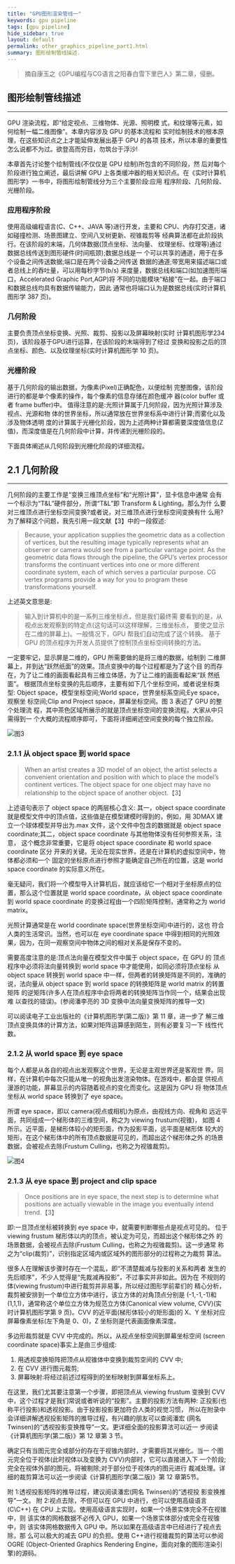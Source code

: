 ```yaml
---
title: "GPU图形渲染管线一"
keywords: gpu pipeline
tags: [gpu pipeline]
hide_sidebar: true
layout: default
permalink: other_graphics_pipeline_part1.html
summary: 图形绘制管线描述.
---
```


> 摘自康玉之《GPU编程与CG语言之阳春白雪下里巴人》第二章，侵删。

## 图形绘制管线描述
----
GPU 渲染流程，即“给定视点、三维物体、光源、照明模 式，和纹理等元素，如何绘制一幅二维图像”。本章内容涉及 GPU 的基本流程和 实时绘制技术的根本原理，在这些知识点之上才能延伸发展出基于 GPU 的各项 技术，所以本章的重要性怎么说都不为过。欲登高而穷目，勿筑台于浮沙!

本章首先讨论整个绘制管线(不仅仅是 GPU 绘制)所包含的不同阶段，然 后对每个阶段进行独立阐述，最后讲解 GPU 上各类缓冲器的相关知识点。在《实时计算机图形学》一书中，将图形绘制管线分为三个主要阶段:应用 程序阶段、几何阶段、光栅阶段。

### 应用程序阶段
使用高级编程语言(C、C++、JAVA 等)进行开发，主要和 CPU、内存打交道，诸如碰撞检测、场景图建立、空间八叉树更新、视锥裁剪等 经典算法都在此阶段执行。在该阶段的末端，几何体数据(顶点坐标、法向量、 纹理坐标、纹理等)通过数据总线传送到图形硬件(时间瓶颈);数据总线是一 个可以共享的通道，用于在多个设备之间传送数据;端口是在两个设备之间传送 数据的通道;带宽用来描述端口或者总线上的吞吐量，可以用每秒字节(b/s) 来度量，数据总线和端口(如加速图形端口，Accelerated Graphic Port,AGP)将 不同的功能模块“粘接”在一起。由于端口和数据总线均具有数据传输能力，因此 通常也将端口认为是数据总线(实时计算机图形学 387 页)。
### 几何阶段
主要负责顶点坐标变换、光照、裁剪、投影以及屏幕映射(实时 计算机图形学234页)，该阶段基于GPU进行运算，在该阶段的末端得到了经过 变换和投影之后的顶点坐标、颜色、以及纹理坐标(实时计算机图形学 10 页)。
### 光栅阶段
基于几何阶段的输出数据，为像素(Pixel)正确配色，以便绘制 完整图像，该阶段进行的都是单个像素的操作，每个像素的信息存储在颜色缓冲 器(color buffer 或者 frame buffer)中。
值得注意的是:光照计算属于几何阶段，因为光照计算涉及视点、光源和物 体的世界坐标，所以通常放在世界坐标系中进行计算;而雾化以及涉及物体透明 度的计算属于光栅化阶段，因为上述两种计算都需要深度值信息(Z 值)，而深度值是在几何阶段中计算，并传递到光栅阶段的。

下面具体阐述从几何阶段到光栅化阶段的详细流程。

## 2.1 几何阶段
----
几何阶段的主要工作是“变换三维顶点坐标”和“光照计算”，显卡信息中通常 会有一个标示为“T&L”硬件部分，所谓“T&L”即 Transform & Lighting。那么为什 么要对三维顶点进行坐标空间变换?或者说，对三维顶点进行坐标空间变换有什 么用?为了解释这个问题，我先引用一段文献【3】中的一段叙述:
> Because, your application supplies the geometric data as a collection of vertices, but the resulting image typically represents what an observer or camera would see from a particular vantage point.
As the geometric data flows through the pipeline, the GPU’s vertex processor transforms the continuant vertices into one or more different coordinate system, each of which serves a particular purpose. CG vertex programs provide a way for you to program these transformations yourself.

上述英文意思是:
> 输入到计算机中的是一系列三维坐标点，但是我们最终需 要看到的是，从视点出发观察到的特定点(这句话可以这样理解，三维坐标点， 要使之显示在二维的屏幕上)。一般情况下，GPU 帮我们自动完成了这个转换。 基于 GPU 的顶点程序为开发人员提供了控制顶点坐标空间转换的方法。

一定要牢记，显示屏是二维的，GPU 所需要做的是将三维的数据，绘制到 二维屏幕上，并到达“跃然纸面”的效果。顶点变换中的每个过程都是为了这个目 的而存在，为了让二维的画面看起具有三维立体感，为了让二维的画面看起来“跃 然纸面”。
根据顶点坐标变换的先后顺序，主要有如下几个坐标空间，或者说坐标类型: Object space，模型坐标空间;World space，世界坐标系空间;Eye space，观察坐 标空间;Clip and Project space，屏幕坐标空间。图 3 表述了 GPU 的整个处理流 程，其中茶色区域所展示的就是顶点坐标空间的变换流程。大家从中只需得到一 个大概的流程顺序即可，下面将详细阐述空间变换的每个独立阶段。


 ![图3](http://img.blog.csdn.net/20170717131022336?watermark/2/text/aHR0cDovL2Jsb2cuY3Nkbi5uZXQvQkRhbGFzamE=/font/5a6L5L2T/fontsize/400/fill/I0JBQkFCMA==/dissolve/70/gravity/SouthEast)

### 2.1.1 从 object space 到 world space
> When an artist creates a 3D model of an object, the artist selects a convenient orientation and position with which to place the model’s continent vertices.
The object space for one object may have no relationship to the object space of another object.【3】

上述语句表示了 object space 的两层核心含义:
其一，object space coordinate 就是模型文件中的顶点值，这些值是在模型建模时得到的，例如，用 3DMAX 建 立一个球体模型并导出为.max 文件，这个文件中包含的数据就是 object space coordinate;其二，object space coordinate 与其他物体没有任何参照关系，注意， 这个概念非常重要，它是将 object space coordinate 和 world space coordinate 区分 开来的关键。无论在现实世界，还是在计算机的虚拟空间中，物体都必须和一个 固定的坐标原点进行参照才能确定自己所在的位置，这是 world space coordinate 的实际意义所在。

毫无疑问，我们将一个模型导入计算机后，就应该给它一个相对于坐标原点的位置，那么这个位置就是 world space coordinate，从 object space coordinate 到 world space coordinate 的变换过程由一个四阶矩阵控制，通常称之为 world matrix。

光照计算通常是在 world coordinate space(世界坐标空间)中进行的，这也 符合人类的生活常识。当然，也可以在 eye coordinate space 中得到相同的光照效 果，因为，在同一观察空间中物体之间的相对关系是保存不变的。

需要高度注意的是:顶点法向量在模型文件中属于 object space，在 GPU 的 顶点程序中必须将法向量转换到 world space 中才能使用，如同必须将顶点坐标 从 object space 转换到 world space 中一样，但两者的转换矩阵是不同的，准确的 说，法向量从 object space 到 world space 的转换矩阵是 world matrix 的转置矩阵 的逆矩阵(许多人在顶点程序中会将两者的转换矩阵当作同一个，结果会出现难 以查找的错误)。(参阅潘李亮的 3D 变换中法向量变换矩阵的推导一文)

可以阅读电子工业出版社的《计算机图形学(第二版)》第 11 章，进一步了 解三维顶点变换具体的计算方法，如果对矩阵运算感到陌生，则有必要复习一下 线性代数。

### 2.1.2 从 world space 到 eye space
每个人都是从各自的视点出发观察这个世界，无论是主观世界还是客观世 界。同样，在计算机中每次只能从唯一的视角出发渲染物体。在游戏中，都会提 供视点漫游的功能，屏幕显示的内容随着视点的变化而变化。这是因为 GPU 将 物体顶点坐标从 world space 转换到了 eye space。

所谓 eye space，即以 camera(视点或相机)为原点，由视线方向、视角和 远近平面，共同组成一个梯形体的三维空间，称之为 viewing frustum(视锥)， 如图 4 所示。近平面，是梯形体较小的矩形面，作为投影平面，远平面是梯形体 较大的矩形，在这个梯形体中的所有顶点数据是可见的，而超出这个梯形体之外 的场景数据，会被视点去除(Frustum Culling，也称之为视锥裁剪)。

![图4](http://img.blog.csdn.net/20170717131315290?watermark/2/text/aHR0cDovL2Jsb2cuY3Nkbi5uZXQvQkRhbGFzamE=/font/5a6L5L2T/fontsize/400/fill/I0JBQkFCMA==/dissolve/70/gravity/SouthEast)

### 2.1.3 从 eye space 到 project and clip space
> Once positions are in eye space, the next step is to determine what positions are
actually viewable in the image you eventually intend trend.【3】

即:一旦顶点坐标被转换到 eye space 中，就需要判断哪些点是视点可见的。 位于 viewing frustum 梯形体以内的顶点，被认定为可见，而超出这个梯形体之外 的场景数据，会被视点去除(Frustum Culling，也称之为视锥裁剪)。这一步通常 称之为“clip(裁剪)”，识别指定区域内或区域外的图形部分的过程称之为裁剪 算法。

很多人在理解该步骤时存在一个混乱，即“不清楚裁减与投影的关系和两者 发生的先后顺序”，不少人觉得是“先裁减再投影”，不过事实并非如此。因为在 不规则的体(viewing frustum)中进行裁剪并非易事，所以经过图形学前辈们的 精心分析，裁剪被安排到一个单位立方体中进行，该立方体的对角顶点分别是 (-1,-1,-1)和(1,1,1)，通常称这个单位立方体为规范立方体(Canonical view volume, CVV)(实时计算机图形学第 9 页)。CVV 的近平面(梯形体较小的矩形面)的 X、Y 坐标对应屏幕像素坐标(左下角是 0、0)，Z 坐标则是代表画面像素深度。

多边形裁剪就是 CVV 中完成的。所以，从视点坐标空间到屏幕坐标空间 (screen coordinate space)事实上是由三步组成:
1. 用透视变换矩阵把顶点从视锥体中变换到裁剪空间的 CVV 中;
2. 在 CVV 进行图元裁剪;
3. 屏幕映射:将经过前述过程得到的坐标映射到屏幕坐标系上。

在这里，我们尤其要注意第一个步骤，即把顶点从 viewing frustum 变换到 CVV 中，这个过程才是我们常说或者听说的“投影”。主要的投影方法有两种: 正投影(也称平行投影)和透视投影。由于投影投影更加符合人类的视觉习惯， 所以在附录中会详细讲解透视投影矩阵的推导过程，有兴趣的朋友可以查阅潘宏 (网名 Twinsen)的“透视投影变换推导”一文。更详细全面的投影算法可以近一 步阅读《计算机图形学(第二版)》第 12 章第 3 节。

确定只有当图元完全或部分的存在于视锥内部时，才需要将其光栅化。当一 个图元完全位于视体(此时视体以及变换为 CVV)内部时，它可以直接进入下 一个阶段;完全在视体外部的图元，将被剔除;对于部分位于视体内的图元进行 裁减处理。详细的裁剪算法可以近一步阅读《计算机图形学(第二版)》第 12 章第5节。

附 1:透视投影矩阵的推导过程，建议阅读潘宏(网名 Twinsen)的“透视投 影变换推导”一文。
附 2:视点去除，不但可以在 GPU 中进行，也可以使用高级语言(C\C++) 在 CPU 上实现。使用高级语言实现时，如果一个场景实体完全不在视锥中，则 该实体的网格数据不必传入 GPU，如果一个场景实体部分或完全在视锥中，则 该实体网格数据传入 GPU 中。所以如果在高级语言中已经进行了视点去除，那 么可以极大的减去 GPU 的负担。使用 C++进行视锥裁剪的算法可以参阅 OGRE (Object-Oriented Graphics Rendering Engine，面向对象的图形渲染引擎)的源码。
